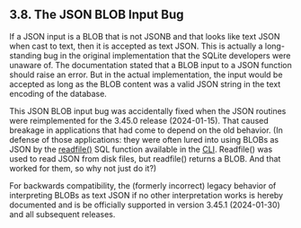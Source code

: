 ## 3\.8\. The JSON BLOB Input Bug


If a JSON input is a BLOB that is not JSONB and that looks like
text JSON when cast to text, then it is accepted as text JSON.
This is actually a long\-standing bug in the original implementation
that the SQLite developers were unaware of. The documentation stated
that a BLOB input to a JSON function should raise an error. But in the
actual implementation, the input would be accepted as long
as the BLOB content was a valid JSON string in the text encoding of
the database.



This JSON BLOB input bug was accidentally fixed when the JSON routines
were reimplemented for the 3\.45\.0 release (2024\-01\-15\).
That caused breakage in applications that had come to depend on the old
behavior. (In defense of those applications: they were often lured into
using BLOBs as JSON by the [readfile()](cli.html#fileio) SQL function
available in the [CLI](cli.html). Readfile() was used to read JSON from disk files,
but readfile() returns a BLOB. And that worked for them, so why not just
do it?)



For backwards compatibility,
the (formerly incorrect) legacy behavior of interpreting BLOBs as text JSON
if no other interpretation works
is hereby documented and is be officially supported in 
version 3\.45\.1 (2024\-01\-30\) and all subsequent releases.



